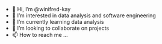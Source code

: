 - 👋 Hi, I’m @winifred-kay
- 👀 I’m interested in data analysis and software engineering
- 🌱 I’m currently learning data analysis
- 💞️ I’m looking to collaborate on projects
- 📫 How to reach me ...

<!---
winifred-kay/winifred-kay is a ✨ special ✨ repository because its `README.md` (this file) appears on your GitHub profile.
You can click the Preview link to take a look at your changes.
--->
